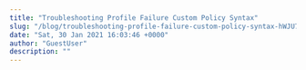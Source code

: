 ```yaml
---
title: "Troubleshooting Profile Failure Custom Policy Syntax"
slug: "/blog/troubleshooting-profile-failure-custom-policy-syntax-hWJU7"
date: "Sat, 30 Jan 2021 16:03:46 +0000"
author: "GuestUser"
description: ""
---
```


